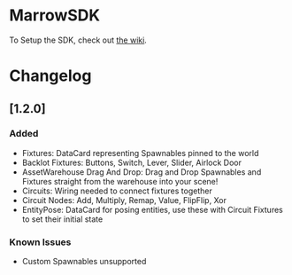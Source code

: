 # MarrowSDK

To Setup the SDK, check out [the wiki](https://github.com/StressLevelZero/MarrowSDK/wiki/ProjectSetup).




# Changelog

## [1.2.0]

### Added

- Fixtures: DataCard representing Spawnables pinned to the world
- Backlot Fixtures: Buttons, Switch, Lever, Slider, Airlock Door
- AssetWarehouse Drag And Drop: Drag and Drop Spawnables and Fixtures straight from the warehouse into your scene!
- Circuits: Wiring needed to connect fixtures together
- Circuit Nodes: Add, Multiply, Remap, Value, FlipFlip, Xor
- EntityPose: DataCard for posing entities, use these with Circuit Fixtures to set their initial state

### Known Issues

- Custom Spawnables unsupported
```
